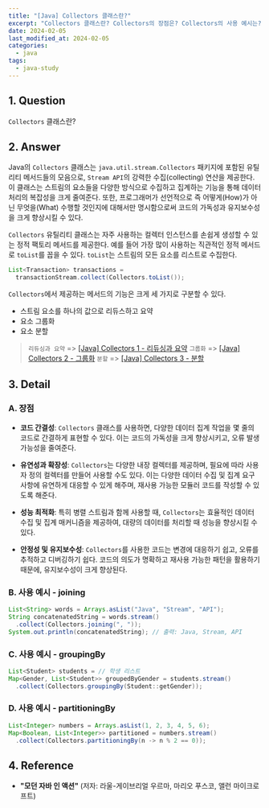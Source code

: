 ```yaml
---
title: "[Java] Collectors 클래스란?"
excerpt: "Collectors 클래스란? Collectors의 장점은? Collectors의 사용 예시는? joining, groupingBy, partitioningBy의 사용 예시는?"
date: 2024-02-05
last_modified_at: 2024-02-05
categories:
  - java
tags:
  - java-study
---
```


## 1. Question

`Collectors` 클래스란?

## 2. Answer

Java의 `Collectors` 클래스는 `java.util.stream.Collectors` 패키지에 포함된 유틸리티 메서드들의 모음으로, `Stream API`의 강력한 수집(collecting) 연산을 제공한다. 이 클래스는 스트림의 요소들을 다양한 방식으로 수집하고 집계하는 기능을 통해 데이터 처리의 복잡성을 크게 줄여준다. 또한, 프로그래머가 선언적으로 즉 어떻게(How)가 아닌 무엇을(What) 수행할 것인지에 대해서만 명시함으로써 코드의 가독성과 유지보수성을 크게 향상시킬 수 있다.

`Collectors` 유틸리티 클래스는 자주 사용하는 컬렉터 인스턴스를 손쉽게 생성할 수 있는 정적 팩토리 메서드를 제공한다. 예를 들어 가장 많이 사용하는 직관적인 정적 메서드로 `toList`를 꼽을 수 있다. `toList`는 스트림의 모든 요소를 리스트로 수집한다.

```java
List<Transaction> transactions =
  transactionStream.collect(Collectors.toList());
```

`Collectors`에서 제공하는 메서드의 기능은 크게 세 가지로 구분할 수 있다.

* 스트림 요소를 하나의 값으로 리듀스하고 요약
* 요소 그룹화
* 요소 분할

> `리듀싱과 요약` => [[Java] Collectors 1 - 리듀싱과 요약](https://burningfalls.github.io/java/collectors-1-reducing-and-summarizing/)
> `그룹화` => [[Java] Collectors 2 - 그룹화](https://burningfalls.github.io/java/collectors-2-grouping/)
> `분할` => [[Java] Collectors 3 - 분할](https://burningfalls.github.io/java/collectors-3-partitioning/)

## 3. Detail

### A. 장점

* **코드 간결성**: `Collectors` 클래스를 사용하면, 다양한 데이터 집계 작업을 몇 줄의 코드로 간결하게 표현할 수 있다. 이는 코드의 가독성을 크게 향상시키고, 오류 발생 가능성을 줄여준다.

* **유연성과 확장성**: `Collectors`는 다양한 내장 컬렉터를 제공하며, 필요에 따라 사용자 정의 컬렉터를 만들어 사용할 수도 있다. 이는 다양한 데이터 수집 및 집계 요구사항에 유연하게 대응할 수 있게 해주며, 재사용 가능한 모듈러 코드를 작성할 수 있도록 해준다.

* **성능 최적화**: 특히 병렬 스트림과 함께 사용할 때, `Collectors`는 효율적인 데이터 수집 및 집계 매커니즘을 제공하여, 대량의 데이터를 처리할 때 성능을 향상시킬 수 있다.

* **안정성 및 유지보수성**: `Collectors`를 사용한 코드는 변경에 대응하기 쉽고, 오류를 추적하고 디버깅하기 쉽다. 코드의 의도가 명확하고 재사용 가능한 패턴을 활용하기 때문에, 유지보수성이 크게 향상된다.

### B. 사용 예시 - joining

```java
List<String> words = Arrays.asList("Java", "Stream", "API");
String concatenatedString = words.stream()
  .collect(Collectors.joining(", "));
System.out.println(concatenatedString); // 출력: Java, Stream, API
```

### C. 사용 예시 - groupingBy

```java
List<Student> students = // 학생 리스트
Map<Gender, List<Student>> groupedByGender = students.stream()
  .collect(Collectors.groupingBy(Student::getGender));
```

### D. 사용 예시 - partitioningBy

```java
List<Integer> numbers = Arrays.asList(1, 2, 3, 4, 5, 6);
Map<Boolean, List<Integer>> partitioned = numbers.stream()
  .collect(Collectors.partitioningBy(n -> n % 2 == 0));
```

## 4. Reference

* **"모던 자바 인 액션"** (저자: 라울-게이브리얼 우르마, 마리오 푸스코, 앨런 마이크로프트)